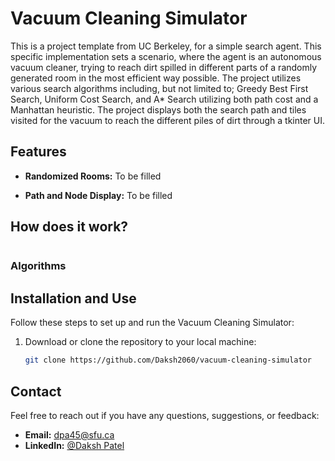 # Vacuum Cleaning Simulator

This is a project template from UC Berkeley, for a simple search agent. This specific implementation sets a scenario, where the agent is an autonomous vacuum cleaner, trying to reach dirt spilled in different parts of a randomly generated room in the most efficient way possible. The project utilizes various search algorithms including, but not limited to; Greedy Best First Search, Uniform Cost Search, and A* Search utilizing both path cost and a Manhattan heuristic. The project displays both the search path and tiles visited for the vacuum to reach the different piles of dirt through a tkinter UI.

## Features

- **Randomized Rooms:** To be filled

- **Path and Node Display:** To be filled

## How does it work?

<p align="center">
  <img src="" />
</p>

### Algorithms

## Installation and Use

Follow these steps to set up and run the Vacuum Cleaning Simulator:

1. Download or clone the repository to your local machine:

   ```bash
   git clone https://github.com/Daksh2060/vacuum-cleaning-simulator
   ```
   
## Contact

Feel free to reach out if you have any questions, suggestions, or feedback:

- **Email:** dpa45@sfu.ca
- **LinkedIn:** [@Daksh Patel](https://www.linkedin.com/in/daksh-patel-956622290/)
